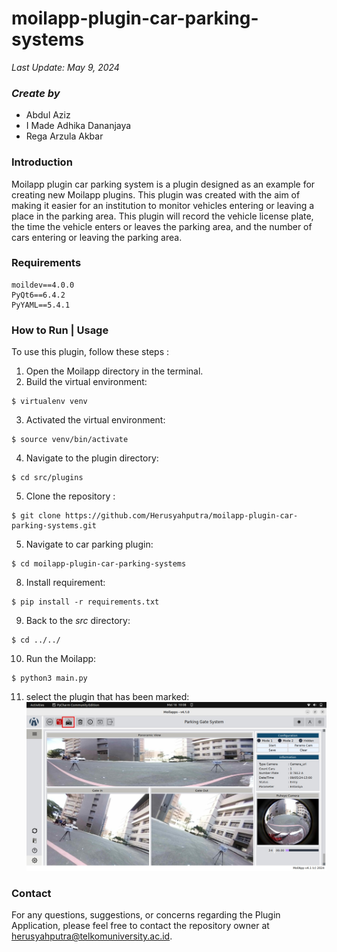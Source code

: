 # moilapp-plugin-car-parking-systems
*Last Update: May 9, 2024*

### *Create by*

* Abdul Aziz
* I Made Adhika Dananjaya 
* Rega Arzula Akbar 

### Introduction

Moilapp plugin car parking system is a plugin designed as an example for creating new Moilapp plugins. This plugin was created with the aim of making it easier for an institution to monitor vehicles entering or leaving a place in the parking area. This plugin will record the vehicle license plate, the time the vehicle enters or leaves the parking area, and the number of cars entering or leaving the parking area.


### Requirements
```
moildev==4.0.0
PyQt6==6.4.2
PyYAML==5.4.1
```

### How to Run | Usage
To use this plugin, follow these steps :
1. Open the Moilapp directory in the terminal.
2. Build the virtual environment:
```
$ virtualenv venv
```
3. Activated the virtual environment:
```
$ source venv/bin/activate
```
4. Navigate to the plugin directory:
```
$ cd src/plugins
```
5. Clone the repository :
```
$ git clone https://github.com/Herusyahputra/moilapp-plugin-car-parking-systems.git
```
5. Navigate to car parking plugin:
```
$ cd moilapp-plugin-car-parking-systems
```
8. Install requirement:
```
$ pip install -r requirements.txt
```
9. Back to the *src* directory:
```
$ cd ../../
```
10. Run the Moilapp:
```
$ python3 main.py
```
11. select the plugin that has been marked:
![](img_plugin/plugin_parking.jpeg)

### Contact
For any questions, suggestions, or concerns regarding the Plugin Application, please feel free to contact the repository owner at herusyahputra@telkomuniversity.ac.id. 
